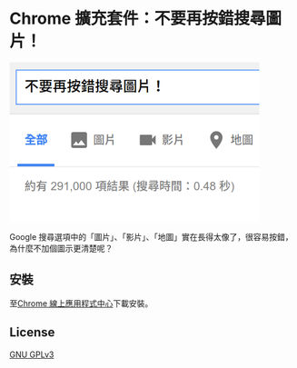 # Chrome 擴充套件：不要再按錯搜尋圖片！

![Cover](cover.png)

Google 搜尋選項中的「圖片」、「影片」、「地圖」實在長得太像了，很容易按錯，為什麼不加個圖示更清楚呢？

## 安裝

至[Chrome 線上應用程式中心](https://chrome.google.com/webstore/detail/%E4%B8%8D%E8%A6%81%E5%86%8D%E6%8C%89%E9%8C%AF%E6%90%9C%E5%B0%8B%E5%9C%96%E7%89%87%EF%BC%81/ookjbnaeaelckplpaileancnodhjljej?hl=zh-TW&gl=TW)下載安裝。

## License

[GNU GPLv3](LICENSE)
